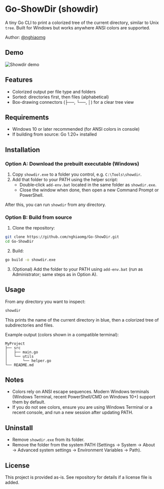 # Go-ShowDir (showdir)

A tiny Go CLI to print a colorized tree of the current directory, similar to Unix `tree`. Built for Windows but works anywhere ANSI colors are supported.

Author: [@nghiaomg](https://github.com/nghiaomg)

## Demo
![Showdir demo](https://ik.imagekit.io/0lpnflx37/Background/st/Screenshot%202025-09-02%20162629.png)

## Features
- Colorized output per file type and folders
- Sorted: directories first, then files (alphabetical)
- Box-drawing connectors (├──, └──, │) for a clear tree view

## Requirements
- Windows 10 or later recommended (for ANSI colors in console)
- If building from source: Go 1.20+ installed

## Installation

### Option A: Download the prebuilt executable (Windows)
1. Copy `showdir.exe` to a folder you control, e.g. `C:\Tools\showdir`.
2. Add that folder to your PATH using the helper script:
   - Double‑click `add-env.bat` located in the same folder as `showdir.exe`.
   - Close the window when done, then open a new Command Prompt or PowerShell.

After this, you can run `showdir` from any directory.

### Option B: Build from source
1. Clone the repository:
```bash
git clone https://github.com/nghiaomg/Go-ShowDir.git
cd Go-ShowDir
```
2. Build:
```bash
go build -o showdir.exe
```
3. (Optional) Add the folder to your PATH using `add-env.bat` (run as Administrator; same steps as in Option A).

## Usage
From any directory you want to inspect:
```bash
showdir
```
This prints the name of the current directory in blue, then a colorized tree of subdirectories and files.

Example output (colors shown in a compatible terminal):
```
MyProject
├── src
│   ├── main.go
│   └── utils
│       └── helper.go
└── README.md
```

## Notes
- Colors rely on ANSI escape sequences. Modern Windows terminals (Windows Terminal, recent PowerShell/CMD on Windows 10+) support them by default.
- If you do not see colors, ensure you are using Windows Terminal or a recent console, and run a new session after updating PATH.

## Uninstall
- Remove `showdir.exe` from its folder.
- Remove the folder from the system PATH (Settings → System → About → Advanced system settings → Environment Variables → Path).

## License
This project is provided as-is. See repository for details if a license file is added.
